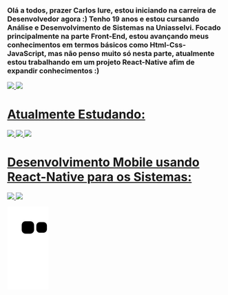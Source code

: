 <h3> Olá a todos, prazer Carlos Iure, estou iniciando na carreira de Desenvolvedor agora :)
Tenho 19 anos e estou cursando Análise e Desenvolvimento de Sistemas na Uniasselvi. 
Focado principalmente na parte Front-End, estou avançando meus conhecimentos em termos 
básicos como Html-Css-JavaScript, mas não penso muito só nesta parte, atualmente estou 
trabalhando em um projeto React-Native afim de expandir conhecimentos :) </h3>



<div>
<a href="https://github.com/CIure">
<img height="145em" src="https://github-readme-stats.vercel.app/api/top-langs/?username=Ciure&layout=compact&langs_count=7&theme=github_dark"/>
<img height="145em" src="https://github-readme-stats.vercel.app/api?username=CIure&show_icons=true&include_all_commits=true&count_private=true&theme=github_dark"/>
</div>


<h1 style="font-weigth:bold"> Atualmente Estudando:</h1> 
  
  
  
 <img src="https://cdn.jsdelivr.net/gh/devicons/devicon/icons/html5/html5-original.svg" width="60em"/> <img src="https://cdn.jsdelivr.net/gh/devicons/devicon/icons/css3/css3-original.svg"  width="60em"/> <img src="https://cdn.jsdelivr.net/gh/devicons/devicon/icons/javascript/javascript-original.svg" width="60em"/>
  
  
  
  
 <h1>Desenvolvimento Mobile usando React-Native para os Sistemas: </h1>
  
  <img src="https://cdn.jsdelivr.net/gh/devicons/devicon/icons/android/android-original.svg"  width="60em" /> <img src="https://cdn.jsdelivr.net/gh/devicons/devicon/icons/apple/apple-original.svg" width="60em" />
  
  
  
 ![Snake animation](https://github.com/Ciure/Ciure/blob/output/github-contribution-grid-snake.svg)
  
  
  
          
          
    
          
